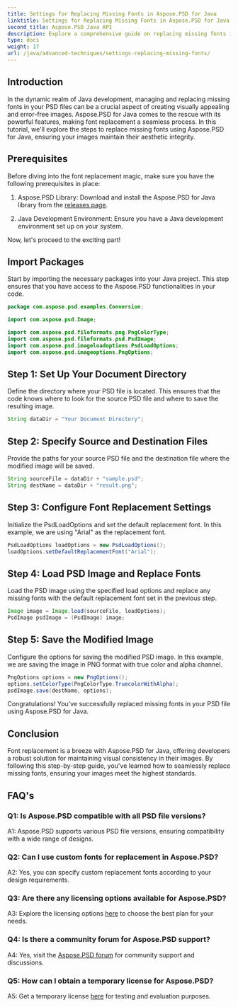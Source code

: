 ```yaml
---
title: Settings for Replacing Missing Fonts in Aspose.PSD for Java
linktitle: Settings for Replacing Missing Fonts in Aspose.PSD for Java
second_title: Aspose.PSD Java API
description: Explore a comprehensive guide on replacing missing fonts in Aspose.PSD for Java. Elevate your image design with seamless font management.
type: docs
weight: 17
url: /java/advanced-techniques/settings-replacing-missing-fonts/
---
```

## Introduction

In the dynamic realm of Java development, managing and replacing missing fonts in your PSD files can be a crucial aspect of creating visually appealing and error-free images. Aspose.PSD for Java comes to the rescue with its powerful features, making font replacement a seamless process. In this tutorial, we'll explore the steps to replace missing fonts using Aspose.PSD for Java, ensuring your images maintain their aesthetic integrity.

## Prerequisites

Before diving into the font replacement magic, make sure you have the following prerequisites in place:

1. Aspose.PSD Library: Download and install the Aspose.PSD for Java library from the [releases page](https://releases.aspose.com/psd/java/).

2. Java Development Environment: Ensure you have a Java development environment set up on your system.

Now, let's proceed to the exciting part!

## Import Packages

Start by importing the necessary packages into your Java project. This step ensures that you have access to the Aspose.PSD functionalities in your code.

```java
package com.aspose.psd.examples.Conversion;

import com.aspose.psd.Image;

import com.aspose.psd.fileformats.png.PngColorType;
import com.aspose.psd.fileformats.psd.PsdImage;
import com.aspose.psd.imageloadoptions.PsdLoadOptions;
import com.aspose.psd.imageoptions.PngOptions;
```

## Step 1: Set Up Your Document Directory

Define the directory where your PSD file is located. This ensures that the code knows where to look for the source PSD file and where to save the resulting image.

```java
String dataDir = "Your Document Directory";
```

## Step 2: Specify Source and Destination Files

Provide the paths for your source PSD file and the destination file where the modified image will be saved.

```java
String sourceFile = dataDir + "sample.psd";
String destName = dataDir + "result.png";
```

## Step 3: Configure Font Replacement Settings

Initialize the PsdLoadOptions and set the default replacement font. In this example, we are using "Arial" as the replacement font.

```java
PsdLoadOptions loadOptions = new PsdLoadOptions();
loadOptions.setDefaultReplacementFont("Arial");
```

## Step 4: Load PSD Image and Replace Fonts

Load the PSD image using the specified load options and replace any missing fonts with the default replacement font set in the previous step.

```java
Image image = Image.load(sourceFile, loadOptions);
PsdImage psdImage = (PsdImage) image;
```

## Step 5: Save the Modified Image

Configure the options for saving the modified PSD image. In this example, we are saving the image in PNG format with true color and alpha channel.

```java
PngOptions options = new PngOptions();
options.setColorType(PngColorType.TruecolorWithAlpha);
psdImage.save(destName, options);
```

Congratulations! You've successfully replaced missing fonts in your PSD file using Aspose.PSD for Java.

## Conclusion

Font replacement is a breeze with Aspose.PSD for Java, offering developers a robust solution for maintaining visual consistency in their images. By following this step-by-step guide, you've learned how to seamlessly replace missing fonts, ensuring your images meet the highest standards.

## FAQ's

### Q1: Is Aspose.PSD compatible with all PSD file versions?

A1: Aspose.PSD supports various PSD file versions, ensuring compatibility with a wide range of designs.

### Q2: Can I use custom fonts for replacement in Aspose.PSD?

A2: Yes, you can specify custom replacement fonts according to your design requirements.

### Q3: Are there any licensing options available for Aspose.PSD?

A3: Explore the licensing options [here](https://purchase.aspose.com/buy) to choose the best plan for your needs.

### Q4: Is there a community forum for Aspose.PSD support?

A4: Yes, visit the [Aspose.PSD forum](https://forum.aspose.com/c/psd/34) for community support and discussions.

### Q5: How can I obtain a temporary license for Aspose.PSD?

A5: Get a temporary license [here](https://purchase.aspose.com/temporary-license/) for testing and evaluation purposes.
